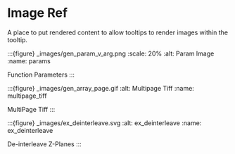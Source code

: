 # Image Ref

A place to put rendered content to allow tooltips to render images within the tooltip.

:::{figure} _images/gen_param_v_arg.png
:scale: 20%
:alt: Param Image
:name: params

Function Parameters
:::

:::{figure} _images/gen_array_page.gif
:alt: Multipage Tiff
:name: multipage_tiff

MultiPage Tiff
:::


:::{figure} _images/ex_deinterleave.svg
:alt: ex_deinterleave
:name: ex_deinterleave

De-interleave Z-Planes
:::

